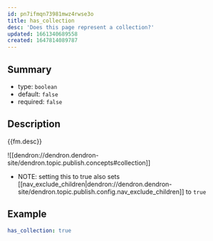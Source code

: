```yaml
---
id: pn7ifmqn73981mwz4rwse3o
title: has_collection
desc: 'Does this page represent a collection?'
updated: 1661340689558
created: 1647814089787
---
```


## Summary

- type: `boolean`
- default: `false` 
- required: `false`

## Description
{{fm.desc}}

![[dendron://dendron.dendron-site/dendron.topic.publish.concepts#collection]]

- NOTE: setting this to true also sets [[nav_exclude_children|dendron://dendron.dendron-site/dendron.topic.publish.config.nav_exclude_children]] to `true`

## Example

```yml
has_collection: true
```
